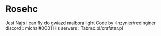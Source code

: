 # Rosehc
Jest Najs i can fly do gwiazd malbora light
Code by :Inzynier/redinginer
discord : michal#0001
His servers : Tabmc.pl/crafstar.pl 
